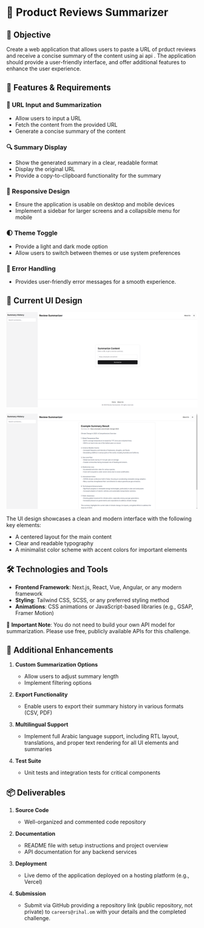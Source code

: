 # 🚀 Product Reviews Summarizer

## 🎯 Objective

Create a web application that allows users to paste a URL of prduct reviews and receive a concise summary of the content using ai api . The application should provide a user-friendly interface, and offer additional features to enhance the user experience.

## 📌 Features & Requirements

### 🏡 URL Input and Summarization

- Allow users to input a URL
- Fetch the content from the provided URL
- Generate a concise summary of the content

### 🔍 Summary Display

- Show the generated summary in a clear, readable format
- Display the original URL
- Provide a copy-to-clipboard functionality for the summary

### 📱 Responsive Design

- Ensure the application is usable on desktop and mobile devices
- Implement a sidebar for larger screens and a collapsible menu for mobile

### 🌓 Theme Toggle

- Provide a light and dark mode option
- Allow users to switch between themes or use system preferences

### 🚨 Error Handling

- Provides user-friendly error messages for a smooth experience.

## 🎨 Current UI Design

![alt text](<Group 1.png>)

![alt text](image-2.png)

The UI design showcases a clean and modern interface with the following key elements:

- A centered layout for the main content
- Clear and readable typography
- A minimalist color scheme with accent colors for important elements

## 🛠️ Technologies and Tools

- **Frontend Framework**: Next.js, React, Vue, Angular, or any modern framework
- **Styling**: Tailwind CSS, SCSS, or any preferred styling method
- **Animations**: CSS animations or JavaScript-based libraries (e.g., GSAP, Framer Motion)

📢 **Important Note**: You do not need to build your own API model for summarization. Please use free, publicly available APIs for this challenge.

## 🚀 Additional Enhancements

1. **Custom Summarization Options**

   - Allow users to adjust summary length
   - Implement filtering options

2. **Export Functionality**

   - Enable users to export their summary history in various formats (CSV, PDF)

3. **Multilingual Support**

   - Implement full Arabic language support, including RTL layout, translations, and proper text rendering for all UI elements and summaries

4. **Test Suite**

   - Unit tests and integration tests for critical components

## 📦 Deliverables

1. **Source Code**

   - Well-organized and commented code repository

2. **Documentation**

   - README file with setup instructions and project overview
   - API documentation for any backend services

3. **Deployment**

   - Live demo of the application deployed on a hosting platform (e.g., Vercel)

4. **Submission**
   - Submit via GitHub providing a repository link (public repository, not private) to `careers@rihal.om` with your details and the completed challenge.
